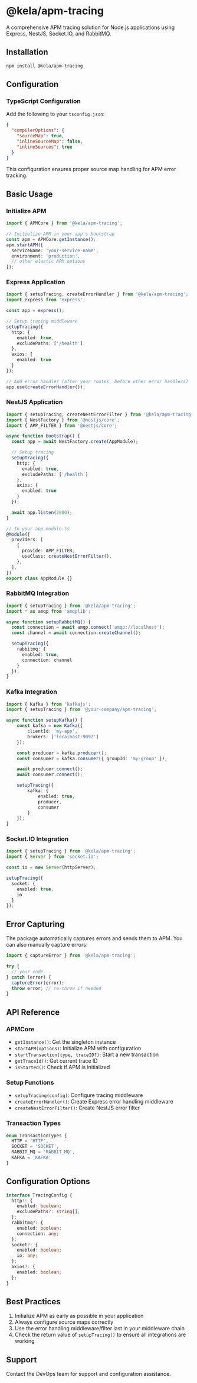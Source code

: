 # @kela/apm-tracing

A comprehensive APM tracing solution for Node.js applications using Express, NestJS, Socket.IO, and RabbitMQ.

## Installation

```bash
npm install @kela/apm-tracing
```

## Configuration

### TypeScript Configuration
Add the following to your `tsconfig.json`:
```json
{
  "compilerOptions": {
    "sourceMap": true,
    "inlineSourceMap": false,
    "inlineSources": true
  }
}
```
This configuration ensures proper source map handling for APM error tracking.

## Basic Usage

### Initialize APM
```typescript
import { APMCore } from '@kela/apm-tracing';

// Initialize APM in your app's bootstrap
const apm = APMCore.getInstance();
apm.startAPM({
  serviceName: 'your-service-name',
  environment: 'production',
  // other elastic APM options
});
```

### Express Application
```typescript
import { setupTracing, createErrorHandler } from '@kela/apm-tracing';
import express from 'express';

const app = express();

// Setup tracing middleware
setupTracing({
  http: {
    enabled: true,
    excludePaths: ['/health']
  },
  axios: {
    enabled: true
  }
});

// Add error handler (after your routes, before other error handlers)
app.use(createErrorHandler());
```

### NestJS Application
```typescript
import { setupTracing, createNestErrorFilter } from '@kela/apm-tracing';
import { NestFactory } from '@nestjs/core';
import { APP_FILTER } from '@nestjs/core';

async function bootstrap() {
  const app = await NestFactory.create(AppModule);

  // Setup tracing
  setupTracing({
    http: {
      enabled: true,
      excludePaths: ['/health']
    },
    axios: {
      enabled: true
    }
  });

  await app.listen(3000);
}

// In your app.module.ts
@Module({
  providers: [
    {
      provide: APP_FILTER,
      useClass: createNestErrorFilter(),
    },
  ],
})
export class AppModule {}
```

### RabbitMQ Integration
```typescript
import { setupTracing } from '@kela/apm-tracing';
import * as amqp from 'amqplib';

async function setupRabbitMQ() {
  const connection = await amqp.connect('amqp://localhost');
  const channel = await connection.createChannel();

  setupTracing({
    rabbitmq: {
      enabled: true,
      connection: channel
    }
  });
}
```

### Kafka Integration
```typescript
import { Kafka } from 'kafkajs';
import { setupTracing } from '@your-company/apm-tracing';

async function setupKafka() {
    const kafka = new Kafka({
        clientId: 'my-app',
        brokers: ['localhost:9092']
    });

    const producer = kafka.producer();
    const consumer = kafka.consumer({ groupId: 'my-group' });

    await producer.connect();
    await consumer.connect();

    setupTracing({
        kafka: {
            enabled: true,
            producer,
            consumer
        }
    });
}
```

### Socket.IO Integration
```typescript
import { setupTracing } from '@kela/apm-tracing';
import { Server } from 'socket.io';

const io = new Server(httpServer);

setupTracing({
  socket: {
    enabled: true,
    io
  }
});
```

## Error Capturing

The package automatically captures errors and sends them to APM. You can also manually capture errors:

```typescript
import { captureError } from '@kela/apm-tracing';

try {
  // your code
} catch (error) {
  captureError(error);
  throw error; // re-throw if needed
}
```

## API Reference

### APMCore
- `getInstance()`: Get the singleton instance
- `startAPM(options)`: Initialize APM with configuration
- `startTransaction(type, traceID?)`: Start a new transaction
- `getTraceId()`: Get current trace ID
- `isStarted()`: Check if APM is initialized

### Setup Functions
- `setupTracing(config)`: Configure tracing middleware
- `createErrorHandler()`: Create Express error handling middleware
- `createNestErrorFilter()`: Create NestJS error filter

### Transaction Types
```typescript
enum TransactionTypes {
  HTTP = 'HTTP',
  SOCKET = 'SOCKET',
  RABBIT_MQ = 'RABBIT_MQ',
  KAFKA = 'KAFKA'
}
```

## Configuration Options

```typescript
interface TracingConfig {
  http?: {
    enabled: boolean;
    excludePaths?: string[];
  };
  rabbitmq?: {
    enabled: boolean;
    connection: any;
  };
  socket?: {
    enabled: boolean;
    io: any;
  };
  axios?: {
    enabled: boolean;
  };
}
```

## Best Practices

1. Initialize APM as early as possible in your application
2. Always configure source maps correctly
3. Use the error handling middleware/filter last in your middleware chain
4. Check the return value of `setupTracing()` to ensure all integrations are working

## Support
Contact the DevOps team for support and configuration assistance.
